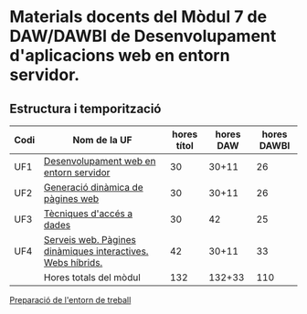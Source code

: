 # Materials docents del Mòdul 7 de DAW/DAWBI de Desenvolupament d'aplicacions web en entorn servidor.

## Estructura i temporització

| Codi | Nom de la UF  | hores títol | hores DAW | hores DAWBI |
| ---- | --------------------------------------------------------------------------------------- | ----------- | --------------- | ----------------- |
| UF1  | [Desenvolupament web en entorn servidor](uf1) | 30          | 30+11           | 26                |
| UF2  | [Generació dinàmica de pàgines web](uf2.md)  | 30          | 30+11           | 26                |
| UF3  | [Tècniques d'accés a dades](uf3.md)  | 30          | 42              | 25                |
| UF4  | [Serveis web. Pàgines dinàmiques interactives. Webs híbrids.](uf4md) | 42          | 30+11           | 33                |
|      | Hores totals del mòdul  | 132         | 132+33          | 110               |

[Preparació de l'entorn de treball](entorn_treball.md)
